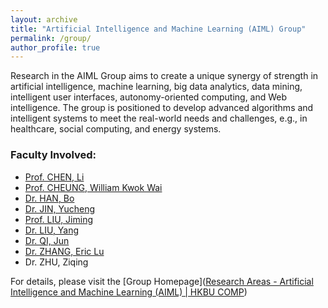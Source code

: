 ```yaml
---
layout: archive
title: "Artificial Intelligence and Machine Learning (AIML) Group"
permalink: /group/
author_profile: true
---
```




Research in the AIML Group aims to create a unique synergy of strength in artificial intelligence, machine learning, big data analytics, data mining, intelligent user interfaces, autonomy-oriented computing, and Web intelligence. The group is positioned to develop advanced algorithms and intelligent systems to meet the real-world needs and challenges, e.g., in healthcare, social computing, and energy systems.



### Faculty Involved:

- [Prof. CHEN, Li](https://www.comp.hkbu.edu.hk/v1/?page=profile&id=lichen)
- [Prof. CHEUNG, William Kwok Wai](https://www.comp.hkbu.edu.hk/v1/?page=profile&id=william)
- [Dr. HAN, Bo](https://www.comp.hkbu.edu.hk/v1/?page=profile&id=bhanml)
- [Dr. JIN, Yucheng](https://www.comp.hkbu.edu.hk/v1/?page=profile&id=yuchengjin)
- [Prof. LIU, Jiming](https://www.comp.hkbu.edu.hk/v1/?page=profile&id=jiming)
- [Dr. LIU, Yang](https://www.comp.hkbu.edu.hk/v1/?page=profile&id=csygliu)
- [Dr. QI, Jun](https://www.comp.hkbu.edu.hk/v1/?page=faculty)
- [Dr. ZHANG, Eric Lu](https://www.comp.hkbu.edu.hk/v1/?page=profile&id=ericluzhang)
- Dr. ZHU, Ziqing

For details, please visit the [Group Homepage]([Research Areas - Artificial Intelligence and Machine Learning (AIML) | HKBU COMP](https://www.comp.hkbu.edu.hk/v1/?page=research_areas&id=1))
